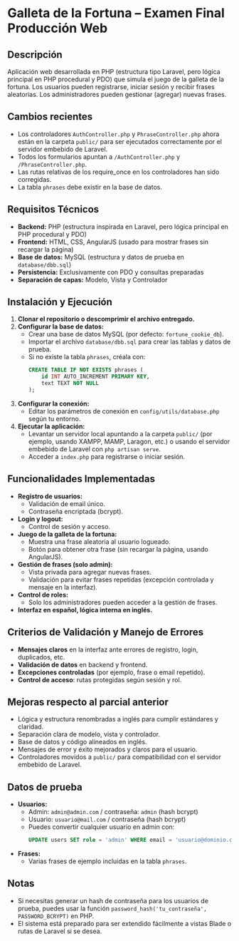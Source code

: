 # Galleta de la Fortuna – Examen Final Producción Web

## Descripción
Aplicación web desarrollada en PHP (estructura tipo Laravel, pero lógica principal en PHP procedural y PDO) que simula el juego de la galleta de la fortuna. Los usuarios pueden registrarse, iniciar sesión y recibir frases aleatorias. Los administradores pueden gestionar (agregar) nuevas frases.

## Cambios recientes
- Los controladores `AuthController.php` y `PhraseController.php` ahora están en la carpeta `public/` para ser ejecutados correctamente por el servidor embebido de Laravel.
- Todos los formularios apuntan a `/AuthController.php` y `/PhraseController.php`.
- Las rutas relativas de los require_once en los controladores han sido corregidas.
- La tabla `phrases` debe existir en la base de datos.

## Requisitos Técnicos
- **Backend:** PHP (estructura inspirada en Laravel, pero lógica principal en PHP procedural y PDO)
- **Frontend:** HTML, CSS, AngularJS (usado para mostrar frases sin recargar la página)
- **Base de datos:** MySQL (estructura y datos de prueba en `database/dbb.sql`)
- **Persistencia:** Exclusivamente con PDO y consultas preparadas
- **Separación de capas:** Modelo, Vista y Controlador

## Instalación y Ejecución
1. **Clonar el repositorio o descomprimir el archivo entregado.**
2. **Configurar la base de datos:**
   - Crear una base de datos MySQL (por defecto: `fortune_cookie_db`).
   - Importar el archivo `database/dbb.sql` para crear las tablas y datos de prueba.
   - Si no existe la tabla `phrases`, créala con:
     ```sql
     CREATE TABLE IF NOT EXISTS phrases (
         id INT AUTO_INCREMENT PRIMARY KEY,
         text TEXT NOT NULL
     );
     ```
3. **Configurar la conexión:**
   - Editar los parámetros de conexión en `config/utils/database.php` según tu entorno.
4. **Ejecutar la aplicación:**
   - Levantar un servidor local apuntando a la carpeta `public/` (por ejemplo, usando XAMPP, MAMP, Laragon, etc.) o usando el servidor embebido de Laravel con `php artisan serve`.
   - Acceder a `index.php` para registrarse o iniciar sesión.

## Funcionalidades Implementadas
- **Registro de usuarios:**
  - Validación de email único.
  - Contraseña encriptada (bcrypt).
- **Login y logout:**
  - Control de sesión y acceso.
- **Juego de la galleta de la fortuna:**
  - Muestra una frase aleatoria al usuario logueado.
  - Botón para obtener otra frase (sin recargar la página, usando AngularJS).
- **Gestión de frases (solo admin):**
  - Vista privada para agregar nuevas frases.
  - Validación para evitar frases repetidas (excepción controlada y mensaje en la interfaz).
- **Control de roles:**
  - Solo los administradores pueden acceder a la gestión de frases.
- **Interfaz en español, lógica interna en inglés.**

## Criterios de Validación y Manejo de Errores
- **Mensajes claros** en la interfaz ante errores de registro, login, duplicados, etc.
- **Validación de datos** en backend y frontend.
- **Excepciones controladas** (por ejemplo, frase o email repetido).
- **Control de acceso**: rutas protegidas según sesión y rol.

## Mejoras respecto al parcial anterior
- Lógica y estructura renombradas a inglés para cumplir estándares y claridad.
- Separación clara de modelo, vista y controlador.
- Base de datos y código alineados en inglés.
- Mensajes de error y éxito mejorados y claros para el usuario.
- Controladores movidos a `public/` para compatibilidad con el servidor embebido de Laravel.

## Datos de prueba
- **Usuarios:**
  - Admin: `admin@admin.com` / contraseña: `admin` (hash bcrypt)
  - Usuario: `usuario@mail.com` / contraseña (hash bcrypt)
  - Puedes convertir cualquier usuario en admin con:
    ```sql
    UPDATE users SET role = 'admin' WHERE email = 'usuario@dominio.com';
    ```
- **Frases:**
  - Varias frases de ejemplo incluidas en la tabla `phrases`.

## Notas
- Si necesitas generar un hash de contraseña para los usuarios de prueba, puedes usar la función `password_hash('tu_contraseña', PASSWORD_BCRYPT)` en PHP.
- El sistema está preparado para ser extendido fácilmente a vistas Blade o rutas de Laravel si se desea.

